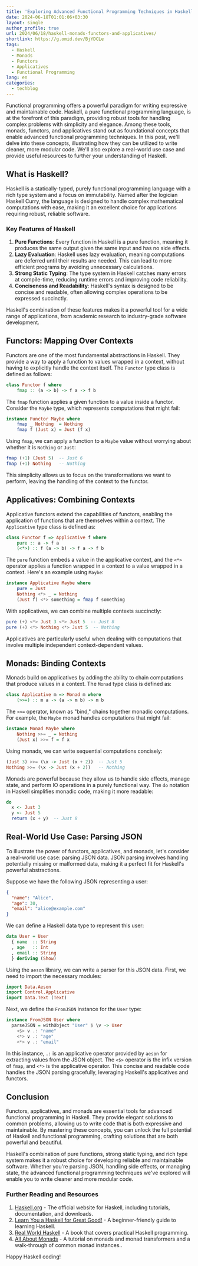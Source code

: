 ```yaml
---
title: 'Exploring Advanced Functional Programming Techniques in Haskell: Monads, Functors, and Applicatives'
date: 2024-06-18T01:01:06+03:30
layout: single
author_profile: true
url: 2024/06/18/haskell-monads-functors-and-applicatives/
shortlink: https://g.omid.dev/BjYDCLe
tags:
  - Haskell
  - Monads
  - Functors
  - Applicatives
  - Functional Programming
lang: en
categories: 
  - techblog
---
```

Functional programming offers a powerful paradigm for writing expressive and maintainable code. Haskell, a pure functional programming language, is at the forefront of this paradigm, providing robust tools for handling complex problems with simplicity and elegance. Among these tools, monads, functors, and applicatives stand out as foundational concepts that enable advanced functional programming techniques. In this post, we'll delve into these concepts, illustrating how they can be utilized to write cleaner, more modular code. We'll also explore a real-world use case and provide useful resources to further your understanding of Haskell.

## What is Haskell?

Haskell is a statically-typed, purely functional programming language with a rich type system and a focus on immutability. Named after the logician Haskell Curry, the language is designed to handle complex mathematical computations with ease, making it an excellent choice for applications requiring robust, reliable software.

### Key Features of Haskell

1. **Pure Functions**: Every function in Haskell is a pure function, meaning it produces the same output given the same input and has no side effects.
2. **Lazy Evaluation**: Haskell uses lazy evaluation, meaning computations are deferred until their results are needed. This can lead to more efficient programs by avoiding unnecessary calculations.
3. **Strong Static Typing**: The type system in Haskell catches many errors at compile-time, reducing runtime errors and improving code reliability.
4. **Conciseness and Readability**: Haskell's syntax is designed to be concise and readable, often allowing complex operations to be expressed succinctly.

Haskell's combination of these features makes it a powerful tool for a wide range of applications, from academic research to industry-grade software development.

## Functors: Mapping Over Contexts

Functors are one of the most fundamental abstractions in Haskell. They provide a way to apply a function to values wrapped in a context, without having to explicitly handle the context itself. The `Functor` type class is defined as follows:

```haskell
class Functor f where
    fmap :: (a -> b) -> f a -> f b
```

The `fmap` function applies a given function to a value inside a functor. Consider the `Maybe` type, which represents computations that might fail:

```haskell
instance Functor Maybe where
    fmap _ Nothing  = Nothing
    fmap f (Just x) = Just (f x)
```

Using `fmap`, we can apply a function to a `Maybe` value without worrying about whether it is `Nothing` or `Just`:

```haskell
fmap (+1) (Just 5)  -- Just 6
fmap (+1) Nothing   -- Nothing
```

This simplicity allows us to focus on the transformations we want to perform, leaving the handling of the context to the functor.

## Applicatives: Combining Contexts

Applicative functors extend the capabilities of functors, enabling the application of functions that are themselves within a context. The `Applicative` type class is defined as:

```haskell
class Functor f => Applicative f where
    pure :: a -> f a
    (<*>) :: f (a -> b) -> f a -> f b
```

The `pure` function embeds a value in the applicative context, and the `<*>` operator applies a function wrapped in a context to a value wrapped in a context. Here's an example using `Maybe`:

```haskell
instance Applicative Maybe where
    pure = Just
    Nothing <*> _ = Nothing
    (Just f) <*> something = fmap f something
```

With applicatives, we can combine multiple contexts succinctly:

```haskell
pure (+) <*> Just 3 <*> Just 5  -- Just 8
pure (+) <*> Nothing <*> Just 5  -- Nothing
```

Applicatives are particularly useful when dealing with computations that involve multiple independent context-dependent values.

## Monads: Binding Contexts

Monads build on applicatives by adding the ability to chain computations that produce values in a context. The `Monad` type class is defined as:

```haskell
class Applicative m => Monad m where
    (>>=) :: m a -> (a -> m b) -> m b
```

The `>>=` operator, known as "bind," chains together monadic computations. For example, the `Maybe` monad handles computations that might fail:

```haskell
instance Monad Maybe where
    Nothing >>= _ = Nothing
    (Just x) >>= f = f x
```

Using monads, we can write sequential computations concisely:

```haskell
(Just 3) >>= (\x -> Just (x + 2))  -- Just 5
Nothing >>= (\x -> Just (x + 2))   -- Nothing
```

Monads are powerful because they allow us to handle side effects, manage state, and perform IO operations in a purely functional way. The `do` notation in Haskell simplifies monadic code, making it more readable:

```haskell
do
  x <- Just 3
  y <- Just 5
  return (x + y)  -- Just 8
```

## Real-World Use Case: Parsing JSON

To illustrate the power of functors, applicatives, and monads, let's consider a real-world use case: parsing JSON data. JSON parsing involves handling potentially missing or malformed data, making it a perfect fit for Haskell's powerful abstractions.

Suppose we have the following JSON representing a user:

```json
{
  "name": "Alice",
  "age": 30,
  "email": "alice@example.com"
}
```

We can define a Haskell data type to represent this user:

```haskell
data User = User
  { name  :: String
  , age   :: Int
  , email :: String
  } deriving (Show)
```

Using the `aeson` library, we can write a parser for this JSON data. First, we need to import the necessary modules:

```haskell
import Data.Aeson
import Control.Applicative
import Data.Text (Text)
```

Next, we define the `FromJSON` instance for the `User` type:

```haskell
instance FromJSON User where
  parseJSON = withObject "User" $ \v -> User
    <$> v .: "name"
    <*> v .: "age"
    <*> v .: "email"
```

In this instance, `.:` is an applicative operator provided by `aeson` for extracting values from the JSON object. The `<$>` operator is the infix version of `fmap`, and `<*>` is the applicative operator. This concise and readable code handles the JSON parsing gracefully, leveraging Haskell's applicatives and functors.

## Conclusion

Functors, applicatives, and monads are essential tools for advanced functional programming in Haskell. They provide elegant solutions to common problems, allowing us to write code that is both expressive and maintainable. By mastering these concepts, you can unlock the full potential of Haskell and functional programming, crafting solutions that are both powerful and beautiful.

Haskell's combination of pure functions, strong static typing, and rich type system makes it a robust choice for developing reliable and maintainable software. Whether you're parsing JSON, handling side effects, or managing state, the advanced functional programming techniques we've explored will enable you to write cleaner and more modular code.

### Further Reading and Resources

1. [Haskell.org](https://www.haskell.org/) - The official website for Haskell, including tutorials, documentation, and downloads.
2. [Learn You a Haskell for Great Good!](http://learnyouahaskell.com/) - A beginner-friendly guide to learning Haskell.
3. [Real World Haskell](http://book.realworldhaskell.org/) - A book that covers practical Haskell programming.
4. [All About Monads](https://wiki.haskell.org/All_About_Monads) - A tutorial on monads and monad transformers and a walk-through of common monad instances..

Happy Haskell coding!
